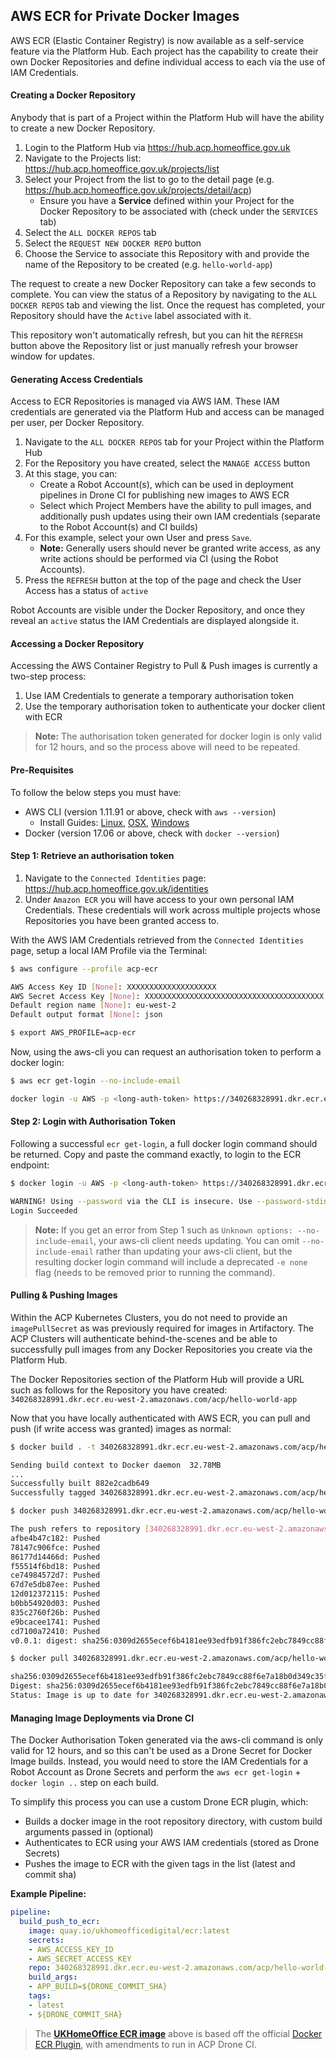 ## AWS ECR for Private Docker Images

AWS ECR (Elastic Container Registry) is now available as a self-service feature via the Platform Hub. Each project has the capability to create their own Docker Repositories and define individual access to each via the use of IAM Credentials.

#### Creating a Docker Repository

Anybody that is part of a Project within the Platform Hub will have the ability to create a new Docker Repository.

1. Login to the Platform Hub via https://hub.acp.homeoffice.gov.uk
1. Navigate to the Projects list: https://hub.acp.homeoffice.gov.uk/projects/list
1. Select your Project from the list to go to the detail page (e.g. https://hub.acp.homeoffice.gov.uk/projects/detail/acp)
    * Ensure you have a **Service** defined within your Project for the Docker Repository to be associated with (check under the `SERVICES` tab)
1. Select the `ALL DOCKER REPOS` tab
1. Select the `REQUEST NEW DOCKER REPO` button
1. Choose the Service to associate this Repository with and provide the name of the Repository to be created (e.g. `hello-world-app`)

The request to create a new Docker Repository can take a few seconds to complete. You can view the status of a Repository by navigating to the `ALL DOCKER REPOS` tab and viewing the list. Once the request has completed, your Repository should have the `Active` label associated with it.

This repository won't automatically refresh, but you can hit the `REFRESH` button above the Repository list or just manually refresh your browser window for updates.

#### Generating Access Credentials

Access to ECR Repositories is managed via AWS IAM. These IAM credentials are generated via the Platform Hub and access can be managed per user, per Docker Repository.

1. Navigate to the `ALL DOCKER REPOS` tab for your Project within the Platform Hub
1. For the Repository you have created, select the `MANAGE ACCESS` button
1. At this stage, you can:
    * Create a Robot Account(s), which can be used in deployment pipelines in Drone CI for publishing new images to AWS ECR
    * Select which Project Members have the ability to pull images, and additionally push updates using their own IAM credentials (separate to the Robot Account(s) and CI builds)
1. For this example, select your own User and press `Save`.
    * **Note:** Generally users should never be granted write access, as any write actions should be performed via CI (using the Robot Accounts).
1. Press the `REFRESH` button at the top of the page and check the User Access has a status of `active`

Robot Accounts are visible under the Docker Repository, and once they reveal an `active` status the IAM Credentials are displayed alongside it.

#### Accessing a Docker Repository

Accessing the AWS Container Registry to Pull & Push images is currently a two-step process:
1. Use IAM Credentials to generate a temporary authorisation token
1. Use the temporary authorisation token to authenticate your docker client with ECR

> **Note:** The authorisation token generated for docker login is only valid for 12 hours, and so the process above will need to be repeated.

#### Pre-Requisites

To follow the below steps you must have:
* AWS CLI (version 1.11.91 or above, check with `aws --version`)
  * Install Guides: [Linux](https://docs.aws.amazon.com/cli/latest/userguide/install-linux.html), [OSX](https://docs.aws.amazon.com/cli/latest/userguide/install-macos.html), [Windows](https://docs.aws.amazon.com/cli/latest/userguide/install-windows.html)
* Docker (version 17.06 or above, check with `docker --version`)

#### Step 1: Retrieve an authorisation token

1. Navigate to the `Connected Identities` page: https://hub.acp.homeoffice.gov.uk/identities
1. Under `Amazon ECR` you will have access to your own personal IAM Credentials. These credentials will work across multiple projects whose Repositories you have been granted access to.

With the AWS IAM Credentials retrieved from the `Connected Identities` page, setup a local IAM Profile via the Terminal:
```bash
$ aws configure --profile acp-ecr

AWS Access Key ID [None]: XXXXXXXXXXXXXXXXXXXX
AWS Secret Access Key [None]: XXXXXXXXXXXXXXXXXXXXXXXXXXXXXXXXXXXXXXXX
Default region name [None]: eu-west-2
Default output format [None]: json

$ export AWS_PROFILE=acp-ecr
```

Now, using the aws-cli you can request an authorisation token to perform a docker login:
```bash
$ aws ecr get-login --no-include-email

docker login -u AWS -p <long-auth-token> https://340268328991.dkr.ecr.eu-west-2.amazonaws.com
```

#### Step 2: Login with Authorisation Token

Following a successful `ecr get-login`, a full docker login command should be returned. Copy and paste the command exactly, to login to the ECR endpoint:

```bash
$ docker login -u AWS -p <long-auth-token> https://340268328991.dkr.ecr.eu-west-2.amazonaws.com

WARNING! Using --password via the CLI is insecure. Use --password-stdin.
Login Succeeded
```

> **Note:** If you get an error from Step 1 such as `Unknown options: --no-include-email`, your aws-cli client needs updating. You can omit `--no-include-email` rather than updating your aws-cli client, but the resulting docker login command will include a deprecated `-e none` flag (needs to be removed prior to running the command).


#### Pulling & Pushing Images

Within the ACP Kubernetes Clusters, you do not need to provide an `imagePullSecret` as was previously required for images in Artifactory. The ACP Clusters will authenticate behind-the-scenes and be able to successfully pull images from any Docker Repositories you create via the Platform Hub.

The Docker Repositories section of the Platform Hub will provide a URL such as follows for the Repository you have created: `340268328991.dkr.ecr.eu-west-2.amazonaws.com/acp/hello-world-app`

Now that you have locally authenticated with AWS ECR, you can pull and push (if write access was granted) images as normal:

```bash
$ docker build . -t 340268328991.dkr.ecr.eu-west-2.amazonaws.com/acp/hello-world-app:v0.0.1

Sending build context to Docker daemon  32.78MB
...
Successfully built 882e2cadb649
Successfully tagged 340268328991.dkr.ecr.eu-west-2.amazonaws.com/acp/hello-world-app:v0.0.1

$ docker push 340268328991.dkr.ecr.eu-west-2.amazonaws.com/acp/hello-world-app:v0.0.1

The push refers to repository [340268328991.dkr.ecr.eu-west-2.amazonaws.com/acp/hello-world-app]
afbe4b47c182: Pushed
78147c906fce: Pushed
86177d14466d: Pushed
f55514f6bd18: Pushed
ce74984572d7: Pushed
67d7e5db87ee: Pushed
12d012372115: Pushed
b0bb54920d03: Pushed
835c2760f26b: Pushed
e9bcacee1741: Pushed
cd7100a72410: Pushed
v0.0.1: digest: sha256:0309d2655ecef6b4181ee93edfb91f386fc2ebc7849cc88f6e7a18b0d349c35f size: 2628

$ docker pull 340268328991.dkr.ecr.eu-west-2.amazonaws.com/acp/hello-world-app:v0.0.1@sha256:0309d2655ecef6b4181ee93edfb91f386fc2ebc7849cc88f6e7a18b0d349c35f

sha256:0309d2655ecef6b4181ee93edfb91f386fc2ebc7849cc88f6e7a18b0d349c35f: Pulling from acp/hello-world-app
Digest: sha256:0309d2655ecef6b4181ee93edfb91f386fc2ebc7849cc88f6e7a18b0d349c35f
Status: Image is up to date for 340268328991.dkr.ecr.eu-west-2.amazonaws.com/acp/hello-world-app@sha256:0309d2655ecef6b4181ee93edfb91f386fc2ebc7849cc88f6e7a18b0d349c35f
```

#### Managing Image Deployments via Drone CI

The Docker Authorisation Token generated via the aws-cli command is only valid for 12 hours, and so this can't be used as a Drone Secret for Docker Image builds. Instead, you would need to store the IAM Credentials for a Robot Account as Drone Secrets and perform the `aws ecr get-login` + `docker login ..` step on each build.

To simplify this process you can use a custom Drone ECR plugin, which:
- Builds a docker image in the root repository directory, with custom build arguments passed in (optional)
- Authenticates to ECR using your AWS IAM credentials (stored as Drone Secrets)
- Pushes the image to ECR with the given tags in the list (latest and commit sha)

**Example Pipeline:**

```yml
pipeline:
  build_push_to_ecr:
    image: quay.io/ukhomeofficedigital/ecr:latest
    secrets:
    - AWS_ACCESS_KEY_ID
    - AWS_SECRET_ACCESS_KEY
    repo: 340268328991.dkr.ecr.eu-west-2.amazonaws.com/acp/hello-world-app
    build_args:
    - APP_BUILD=${DRONE_COMMIT_SHA}
    tags:
    - latest
    - ${DRONE_COMMIT_SHA}
```

> The **[UKHomeOffice ECR image](https://github.com/UKHomeOffice/docker-ecr)** above is based off the official [Docker ECR Plugin](https://hub.docker.com/r/plugins/ecr), with amendments to run in ACP Drone CI.
